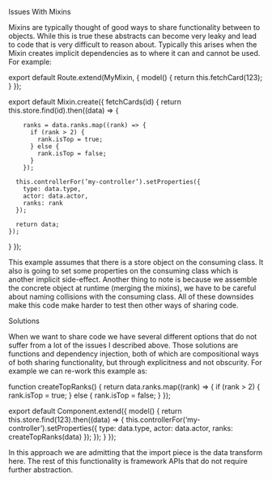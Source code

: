 Issues With Mixins

Mixins are typically thought of good ways to share functionality between to objects. While this is true these abstracts can become very leaky and lead to code that is very difficult to reason about. Typically this arises when the Mixin creates implicit dependencies as to where it can and cannot be used. For example:


export default Route.extend(MyMixin, {
  model() {
    return this.fetchCard(123);
  }
});

export default Mixin.create({
  fetchCards(id) {
    return this.store.find(id).then((data) => {

        ranks = data.ranks.map((rank) => {
          if (rank > 2) {
            rank.isTop = true;
          } else {
            rank.isTop = false;
          }
        });

      this.controllerFor(’my-controller’).setProperties({
        type: data.type,
        actor: data.actor,
        ranks: rank
      });

      return data;
    });
  }
});

This example assumes that there is a store object on the consuming class. It also is going to set some properties on the consuming class which is another implicit side-effect. Another thing to note is because we assemble the concrete object at runtime (merging the mixins), we have to be careful about naming collisions with the consuming class. All of these downsides make this code make harder to test then other ways of sharing code.

Solutions

When we want to share code we have several different options that do not suffer from a lot of the issues I described above. Those solutions are functions and dependency injection, both of which are compositional ways of both sharing functionality, but through explicitness and not obscurity. For example we can re-work this example as:

function createTopRanks() {
  return data.ranks.map((rank) => {
    if (rank > 2) {
      rank.isTop = true;
    } else {
      rank.isTop = false;
    }
});

export default Component.extend({
  model() {
    return this.store.find(123).then((data) => {
      this.controllerFor(‘my-controller’).setProperties({
        type: data.type,
        actor: data.actor,
        ranks: createTopRanks(data)
      });
    });
  }
});

In this approach we are admitting that the import piece is the data transform here. The rest of this functionality is framework APIs that do not require further abstraction.





